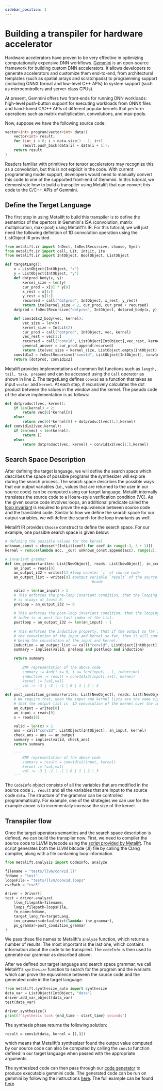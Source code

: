 ```yaml
---
sidebar_position: 1
---
```


# Building a transpiler for hardware accelerator

Hardware accelerators have proven to be very effective in optimizing computationally expensive DNN workflows. [Gemmini](https://github.com/ucb-bar/gemmini) is an open-source framework for building custom DNN accelerators. It allows developers to generate accelerators and customize them end-to-end, from architectural templates (such as spatial arrays and scratchpads) to programming support (including ONNX format and low-level C++ APIs) to system support (such as microcontrollers and server-class CPUs).

At present, Gemmini offers two front-ends for running DNN workloads: high-level push-button support for executing workloads from ONNX files and hand-tuned C/C++ APIs of different popular kernels that perform operations such as matrix multiplication, convolutions, and max-pools. 


Now, suppose we have the following source code:

```cpp
vector<int> program(vector<int> data){
    vector<int> result;
    for (int i = 0; i < data.size() - 1; i++)
        result.push_back(data[i] + data[i + 1]);
    return result
}
```

Readers familiar with primitives for tensor accelerators may recognize this as a convolution, but this is not explicit in the code. With current programming model support, developers would need to manually convert this code to one of the supported front-end of Gemmini. In this tutorial, we demonstrate how to build a transpiler using Metalift that can convert this code to the C/C++ APIs of Gemmini.

## Define the Target Language
The first step in using Metalift to build this transpiler is to define the semantics of the opertors in Gemmini's ISA (convolution, matrix multiplication, max-pool) using Metalift's IR. For this tutorial, we will just need the following definition of 1D convolution operation using the ListObject IR provided.

<!--phmdoctest-share-names-->
```python
from metalift.ir import fnDecl, fnDeclRecursive, choose, Synth
from metalift.ir import call, Lit, IntLit, ite
from metalift.ir import IntObject, BoolObject, ListObject

def targetLang():
    x = ListObject(IntObject, "x")
    y = ListObject(IntObject, "y")
    def dotprod_body(x, y):
        kernel_size = len(y)
        cur_prod = x[0] * y[0]
        x_rest = x[1:]
        y_rest = y[1:]
        recursed = call("dotprod", IntObject, x_rest, y_rest)
        return ite(kernel_size < 2, cur_prod, cur_prod + recursed)
    dotprod = fnDeclRecursive("dotprod", IntObject, dotprod_body(x, y), x, y)

    def conv1d1x2_body(vec, kernel):
        vec_size = len(x)
        kernel_size = IntLit(2)
        cur_prod = call("dotprod", IntObject, vec, kernel)
        vec_rest = vec[1:]
        recursed = call("conv1d", ListObject[IntObject],vec_rest, kernel)
        general_answer = cur_prod.append(recursed)
        return ite(vec_size < kernel_size, ListObject.empty(IntObject), general_answer)
    conv1d1x2 = fnDeclRecursive("conv1d", ListObject[IntObject], conv1d1x2_body(x, y), x, y)
    return [dotprod, conv1d1x2]
```

Metalift provides implementations of common list functions such as ```length, tail, take, prepend``` and can be accessed using the ```Call``` operator as shown in line 2. The targetLang defines ```conv1d``` as a function that takes as input ```vector``` and ```kernel```. At each step, it recursively calculates the dot product between the values in the window and the kernel. The pseudo code of the above implementation is as follows:

```python
def dotproduct(vec, kernel):
    if len(kernel) < 2:
        return vec[0]*kernel[0]
    else:
        return vec[0]*kernel[0] + dotproduct(vec[1:],kernel)
def conv1d1x2(vec,kernel):
    if len(vec) < len(kernel):
        return []
    else:
        return dotproduct(vec, kernel) + conv1d1x2(vec[1:],kernel)
```

## Search Space Description

After defining the target language, we will define the search space which describes the space of possible programs the synthesizer will explore during the search process. The search space describes the possible ways that our output variables (i.e., values that are returned to the user in our source code) can be computed using our target language. Metalift internally translates the source code to a Hoare-style verification condition (VC). As the given source code involves loops, an additional predicate called the [loop invariant](https://en.wikipedia.org/wiki/Loop_invariant) is required to prove the equivalence between source code and the translated code. Similar to how we define the search space for our output variables, we will define the search for the loop invariants as well. 

Metalift IR provides ```Choose``` construct to define the search space. For our example, one possible search space is given below:

<!--phmdoctest-mark.skip-->
```python
# defining the possible values for the kernel 
unknown_const = choose(*[IntLit(coef) for coef in range(-3, 3 + 1)])
kernel = reduce(lambda acc, _cur: unknown_const.append(acc), range(2), ListObject.empty(IntObject)) 

# invariant grammar
def inv_grammar(writes: List[NewObject], reads: List[NewObject], in_scope: List[NewObject]):
    an_input = reads[0]
    an_output_i32 = writes[1] #loop counter `i` of source code
    an_output_list = writes[0] #output variable `result` of the source 
                                        #code

    valid = len(an_input) > 1 
    # This enforces the pre-loop invariant condition, that the looping index
    # is always at least 0.
    preloop = an_output_i32 >= 0
    
    # This enforces the post-loop invariant condition, that the looping
    # index is at most the last index of the list.
    postloop = an_output_i32 <= len(an_input) - 1
            
    # This enforces the inductive property, that if the output so far is
    # the convolution of the input and kernel so far, then it will continue
    # being the convolution of the input and kernel.
    induction = an_output_list == call("conv1d", ListObject[IntObject], an_input[:an_output_i32+1],kernel)
    summary = implies(valid, preloop and postloop and induction)

    return summary
    '''
        BNF representation of the above code
        summary := And(i >= 0, i <= len(input) - 1, induction)
        induction := result = conv1d1x2(input[:i+1], kernel)
        kernel := [val,val]
        val := -3 | -2 | -1 | 0 | 1 | 2 | 3
    '''
def post_condition_grammar(writes: List[NewObject], reads: List[NewObject], in_scope: List[NewObject]):
    # We require that, when the input and kernel lists are the same size,
    # that the output list is  1D convolution of the kernel over the input .
    an_output = writes[0]
    an_input = reads[0]
    x = reads[0]

    valid = len(x) > 1
    ans = call("conv2d", ListObject[IntObject], an_input, kernel)
    check_ans = ans == an_output
    summary = implies(valid, check_ans)
    return summary

    '''
        BNF representation of the above code
        summary = result = conv1d1x2(input, kernel)
        kernel := [val,val]
        val := -3 | -2 | -1 | 0 | 1 | 2 | 3
    '''
```

The ```CodeInfo``` object consists of all the variables that are modified in the source code ```i, result``` and all the variables that are input to the source code ```data```. The structure of the grammar can be controlled programmatically. For example, one of the strategies we can use for the example above is to incrementally increase the size of the kernel.


## Transpiler flow
Once the target operators semantics and the search space description is defined, we can build the transpiler now. First, we need to compiler the source code to LLVM bytecode using the [script provided by Metalift](https://github.com/starptr/metalift/blob/oscar/main/tests/compile-add-blocks). The script generates both the LLVM bitcode (.ll) file by calling the Clang compiler, along with a file containing loop information.

<!--phmdoctest-mark.skip-->
```python
from metalift.analysis import CodeInfo, analyze

filename = "tests/llvm/conv1d.ll"
fnName = "test"
loopsFile = "tests/llvm/conv1d.loops"
cvcPath = "cvc5"

driver = Driver()
test = driver.analyze(
    llvm_filepath=filename,
    loops_filepath=loopsFile,
    fn_name=fnName,
    target_lang_fn=targetLang,
    inv_grammars=defaultdict(lambda: inv_grammar),
    ps_grammar=post_condition_grammar
)
```

We pass these file names to Metalift's `analyze` function, which returns a number of results. The most important is the last one, which contains information about the code to be transpiled. The ```codeInfo``` is then used to generate our grammar as described above.

After we defined our target language and search space grammar, we call Metalift's `synthesize` function to search for the program and the ivariants which can prove the equivalence between the source code and the generated code in the target language.
<!--phmdoctest-mark.skip-->
```python
from metalift.synthesize_auto import synthesize
data_var = ListObject(IntObject, "data")
driver.add_var_object(data_var)
test(data_var)

driver.synthesize()
print(f"Synthesis took {end_time - start_time} seconds")
```

The synthesis phase returns the following solution:

```result = conv1d(data, kernel = [1,1])```

which means that Metalift's synthesizer found the output value computed by our source code can also be computed by calling the `conv1d` function defined in our target language when passed with the appropriate arguments. 

The synthesized code can then pass through our [code generator](https://github.com/starptr/metalift/blob/6267e705841776767a16999cd32c14829b277114/tests/conv1d.py#L213) to produce executable gemmini code. The generated code can be run on gemmini by following the instructions [here](https://github.com/ucb-bar/gemmini/tree/dev). The full example can be found [here](https://github.com/starptr/metalift/blob/6267e705841776767a16999cd32c14829b277114/tests/conv1d.py). 
